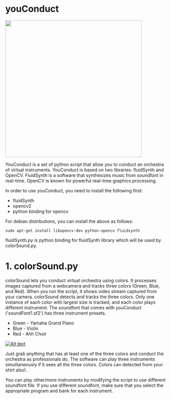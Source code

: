 # youConduct

<img src="http://www.trbimg.com/img-53e3e2cc/turbine/la-ca-0928-salonen-pg" alt="" width="428"></a>

YouConduct is a set of python script that allow you to conduct an orchestra of virtual instruments. YouConduct is based on two libraries: fluidSynth and OpenCV. FluidSynth is a software that synthesizes music from soundfont in real-time. OpenCV is known for powerful real-time graphics processing.

In order to use youConduct, you need to install the following first:
  - fluidSynth 
  - opencv2
  - python binding for opencv

For debian distributions, you can install the above as follows:

    sudo apt-get install libopencv-dev python-opencv fluidsynth
  
fluidSynth.py is python binding for fluidSynth library which will be used by colorSound.py.

# 1. colorSound.py
colorSound lets you conduct virtual orchestra using colors. It processes images captured from a webcamera and tracks three colors (Green, Blue, and Red). When you run the script, it shows video stream captured from your camera. colorSound detects and tracks the three colors. Only one instance of each color with largest size is tracked, and each color plays different instrument. The soundfont that comes with youConduct ('soundFont1.sf2') has three instrument presets. 

  - Green - Yamaha Grand Piano
  - Blue - Violin
  - Red - Ahh Choir
 
 [![Alt text](https://img.youtube.com/vi/zS5q4DHf4qs/0.jpg)](https://https://www.youtube.com/watch?v=zS5q4DHf4qs)

Just grab anything that has at least one of the three colors and conduct the orchestra as professionals do. The software can play three instruments simultaneously if it sees all the three colors. Colors can detected from your shirt also!.

You can play other/more instruments by modifying the script to use different soundfont file. If you use different soundfont, make sure that you select the appropriate program and bank for each instrument. 
